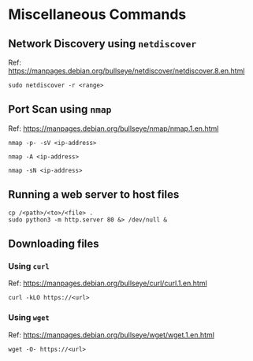 # Miscellaneous Commands
## Network Discovery using `netdiscover`
Ref: <https://manpages.debian.org/bullseye/netdiscover/netdiscover.8.en.html>
```console
sudo netdiscover -r <range>
```
## Port Scan using `nmap`
Ref: <https://manpages.debian.org/bullseye/nmap/nmap.1.en.html>
```console
nmap -p- -sV <ip-address>
```
```console
nmap -A <ip-address>
```
```console
nmap -sN <ip-address>
```
## Running a web server to host files
```console
cp /<path>/<to>/<file> .
sudo python3 -m http.server 80 &> /dev/null &
```
## Downloading files
### Using `curl`
Ref: <https://manpages.debian.org/bullseye/curl/curl.1.en.html>
```console
curl -kLO https://<url>
```
### Using `wget`
Ref: <https://manpages.debian.org/bullseye/wget/wget.1.en.html>
```console
wget -O- https://<url>
```
